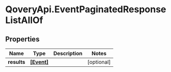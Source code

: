 # QoveryApi.EventPaginatedResponseListAllOf

## Properties

Name | Type | Description | Notes
------------ | ------------- | ------------- | -------------
**results** | [**[Event]**](Event.md) |  | [optional] 


